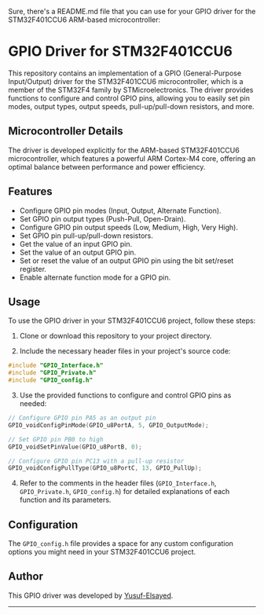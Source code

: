 Sure, there's a README.md file that you can use for your GPIO driver for the STM32F401CCU6 ARM-based microcontroller:

# GPIO Driver for STM32F401CCU6

This repository contains an implementation of a GPIO (General-Purpose Input/Output) driver for the STM32F401CCU6 microcontroller, which is a member of the STM32F4 family by STMicroelectronics. The driver provides functions to configure and control GPIO pins, allowing you to easily set pin modes, output types, output speeds, pull-up/pull-down resistors, and more.

## Microcontroller Details

The driver is developed explicitly for the ARM-based STM32F401CCU6 microcontroller, which features a powerful ARM Cortex-M4 core, offering an optimal balance between performance and power efficiency.

## Features

- Configure GPIO pin modes (Input, Output, Alternate Function).
- Set GPIO pin output types (Push-Pull, Open-Drain).
- Configure GPIO pin output speeds (Low, Medium, High, Very High).
- Set GPIO pin pull-up/pull-down resistors.
- Get the value of an input GPIO pin.
- Set the value of an output GPIO pin.
- Set or reset the value of an output GPIO pin using the bit set/reset register.
- Enable alternate function mode for a GPIO pin.

## Usage

To use the GPIO driver in your STM32F401CCU6 project, follow these steps:

1. Clone or download this repository to your project directory.

2. Include the necessary header files in your project's source code:

```c
#include "GPIO_Interface.h"
#include "GPIO_Private.h"
#include "GPIO_config.h"
```

3. Use the provided functions to configure and control GPIO pins as needed:

```c
// Configure GPIO pin PA5 as an output pin
GPIO_voidConfigPinMode(GPIO_u8PortA, 5, GPIO_OutputMode);

// Set GPIO pin PB0 to high
GPIO_voidSetPinValue(GPIO_u8PortB, 0);

// Configure GPIO pin PC13 with a pull-up resistor
GPIO_voidConfigPullType(GPIO_u8PortC, 13, GPIO_PullUp);
```

4. Refer to the comments in the header files (`GPIO_Interface.h`, `GPIO_Private.h`, `GPIO_config.h`) for detailed explanations of each function and its parameters.

## Configuration

The `GPIO_config.h` file provides a space for any custom configuration options you might need in your STM32F401CCU6 project.

## Author

This GPIO driver was developed by [Yusuf-Elsayed](https://github.com/Yusuf-Elsayed).

---


